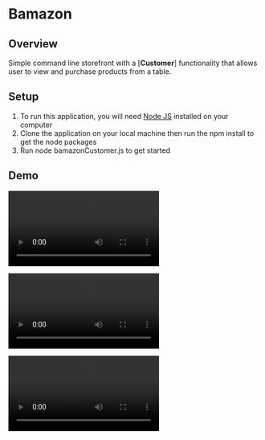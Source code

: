 # Bamazon

## Overview
Simple command line storefront with a [**Customer**] functionality that allows user to view and purchase products from a table.

## Setup
1. To run this application, you will need [Node JS](https://nodejs.org/en/download/) installed on your computer
2. Clone the application on your local machine then run the npm install to get the node packages
3. Run node bamazonCustomer.js to get started

## Demo 

![Customer Demo](../Demos/demo1.webm)

![Customer Demo](/Demos/demo1.webm)

![Customer Demo](Demos/demo1.webm)

